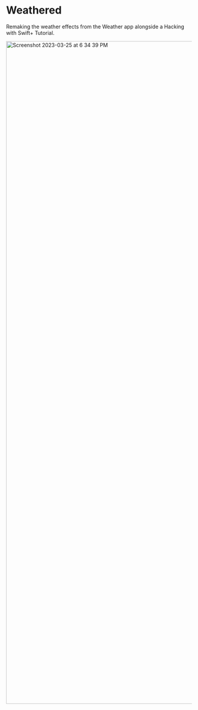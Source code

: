 # Weathered
Remaking the weather effects from the Weather app alongside a Hacking with Swift+ Tutorial.

<img width="1798" alt="Screenshot 2023-03-25 at 6 34 39 PM" src="https://user-images.githubusercontent.com/110639779/227745517-d52df8a9-39a2-43a5-92e5-ec20d8c268f5.png">
